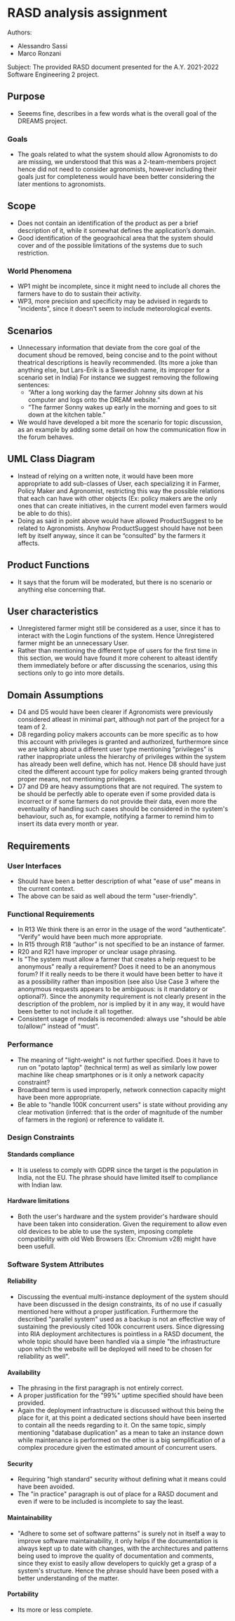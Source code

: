 # RASD analysis assignment
Authors:
- Alessandro Sassi
- Marco Ronzani

Subject:
The provided RASD document presented for the A.Y. 2021-2022 Software Engineering 2 project.

## Purpose
- Seeems fine, describes in a few words what is the overall goal of the DREAMS project.
### Goals
- The goals related to what the system should allow Agronomists to do are missing, we understood that this was a 2-team-members project hence did not need to consider agronomists, however including their goals just for completeness would have been better considering the later mentions to agronomists.

## Scope
- Does not contain an identification of the product as per a brief description of it, while it somewhat defines the application’s domain.
- Good identification of the geograohical area that the system should cover and of the possible limitations of the systems due to such restriction.
### World Phenomena
- WP1 might be incomplete, since it might need to include all chores the farmers have to do to sustain their activity.
- WP3, more precision and specificity may be advised in regards to "incidents", since it doesn't seem to include meteorological events.

## Scenarios
- Unnecessary information that deviate from the core goal of the document shoud be removed, being concise and to the point without theatrical descriptions is heavily recommended. (Its more a joke than anything else, but Lars-Erik is a Sweedish name, its improper for a scenario set in India)
For instance we suggest removing the following sentences:
  - “After a long working day the farmer Johnny sits down at his computer and logs onto the DREAM website.”
  - “The farmer Sonny wakes up early in the morning and goes to sit down at the kitchen table.”
- We would have developed a bit more the scenario for topic discussion, as an example by adding some detail on how the communication flow in the forum behaves.

## UML Class Diagram
- Instead of relying on a written note, it would have been more appropriate to add sub-classes of User, each specializing it in Farmer, Policy Maker and Agronomist, restricting this way the possible relations that each can have with other objects (Ex: policy makers are the only ones that can create initiatives, in the current model even farmers would be able to do this).
- Doing as said in point above would have allowed ProductSuggest to be related to Agronomists. Anyhow ProductSuggest should have not been left by itself anyway, since it can be “consulted” by the farmers it affects.

## Product Functions
- It says that the forum will be moderated, but there is no scenario or anything else concerning that.

## User characteristics
- Unregistered farmer might still be considered as a user, since it has to interact with the Login functions of the system. Hence Unregistered farmer might be an unnecessary User.
- Rather than mentioning the different type of users for the first time in this section, we would have found it more coherent to alteast identify them immediately before or after discussing the scenarios, using this sections only to go into more details. 

## Domain Assumptions
- D4 and D5 would have been clearer if Agronomists were previously considered atleast in minimal part, although not part of the project for a team of 2.  
- D8 regarding policy makers accounts can be more specific as to how this account with privileges is granted and authorized, furthermore since we are talking about a different user type mentioning "privileges" is rather inappropriate unless the hierarchy of privileges within the system has already been well define, which has not. Hence D8 should have just cited the different account type for policy makers being granted through proper means, not mentioning privileges.
- D7 and D9 are heavy assumptions that are not required. The system to be should be perfectly able to operate even if some provided data is incorrect or if some farmers do not provide their data, even more the eventuality of handling such cases should be considered in the system's behaviour, such as, for example, notifying a farmer to remind him to insert its data every month or year. 

## Requirements
### User Interfaces
- Should have been a better description of what "ease of use" means in the current context.
- The above can be said as well aboud the term "user-friendly".
### Functional Requirements
- In R13 We think there is an error in the usage of the word “authenticate”. “Verify” would have been much more appropriate.
- In R15 through R18 “author” is not specified to be an instance of farmer.
- R20 and R21 have improper or unclear usage phrasing.
- Is "The system must allow a farmer that creates a help request to be anonymous" really a requirement? Does it need to be an anonymous forum? If it really needs to be there it would have been better to have it as a possibility rather than imposition (see also Use Case 3 where the anonymous requests appears to be ambiguous: is it mandatory or optional?). Since the anonymity requirement is not clearly present in the description of the problem, nor is implied by it in any way, it would have been better to not include it all together.
- Consistent usage of modals is recomended: always use "should be able to/allow/" instead of "must".
### Performance
- The meaning of "light-weight" is not further specified. Does it have to run on "potato laptop" (technical term) as well as similarly low power machine like cheap smartphones or is it only a network capacity constraint?
- Broadband term is used improperly, network connection capacity might have been more appropriate.
- Be able to "handle 100K concurrent users" is state without providing any clear motivation (inferred: that is the order of magnitude of the number of farmers in the region) or reference to validate it.
### Design Constraints
#### Standards compliance
- It is useless to comply with GDPR since the target is the population in India, not the EU. The phrase should have limited itself to compliance with Indian law.
#### Hardware limitations
- Both the user's hardware and the system provider's hardware should have been taken into consideration. Given the requirement to allow even old devices to be able to use the system, imposing complete compatibility with old Web Browsers (Ex: Chromium v28) might have been usefull.
### Software System Attributes
#### Reliability
- Discussing the eventual multi-instance deployment of the system should have been discussed in the design constraints, its of no use if casually mentioned here without a proper justification. Furthermore the described "parallel system" used as a backup is not an effective way of sustaining the previously cited 100k concurrent users. Since digressing into RIA deployment architectures is pointless in a RASD document, the whole topic should have been handled via a simple "the infrastructure upon which the website will be deployed will need to be chosen for reliability as well".
#### Availability
- The phrasing in the first paragraph is not entirely correct.
- A proper justification for the "99%" uptime specified should have been provided.
- Again the deployment infrastructure is discussed without this being the place for it, at this point a dedicated sections should have been inserted to contain all the needs regarding to it. On the same topic, simply mentioning "database duplication" as a mean to take an instance down while maintenance is performed on the other is a big semplification of a complex procedure given the estimated amount of concurrent users.
#### Security
- Requiring "high standard" security without defining what it means could have been avoided.
- The "in practice" paragraph is out of place for a RASD document and even if were to be included is incomplete to say the least.
#### Maintainability
- "Adhere to some set of software patterns" is surely not in itself a way to improve software maintainability, it only helps if the documentation is always kept up to date with changes, with the architectures and patterns being used to improve the quality of documentation and comments, since they exist to easily allow developers to quickly get a grasp of a system's structure. Hence the phrase should have been posed with a better understanding of the matter.
#### Portability
- Its more or less complete.